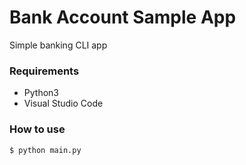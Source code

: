 # Bank Account Sample App

Simple banking CLI app

### Requirements
- Python3
- Visual Studio Code

### How to use

```bash
$ python main.py
```